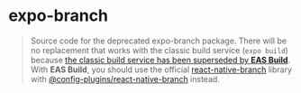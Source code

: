 # expo-branch

> Source code for the deprecated expo-branch package. There will be no replacement that works with the classic build service (`expo build`) because [the classic build service has been superseded by **EAS Build**](https://blog.expo.dev/turtle-goes-out-to-sea-d334db2a6b60). With **EAS Build**, you should use the official [react-native-branch](https://github.com/BranchMetrics/react-native-branch-deep-linking-attribution) library with [@config-plugins/react-native-branch](https://github.com/expo/config-plugins/tree/master/packages/react-native-branch) instead.